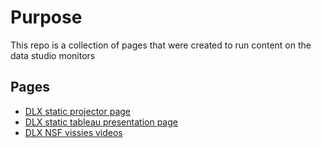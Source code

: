 # Purpose
This repo is a collection of pages that were created to run content on the data studio monitors

## Pages
* [DLX static projector page](dlx_static_projector/index.html)
* [DLX static tableau presentation page](eventstatic/index.html)
* [DLX NSF vissies videos](CATalystDLXeventvideo/index.html)